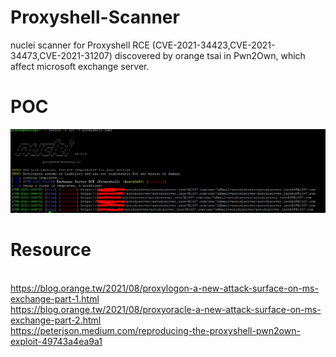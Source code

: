 # Proxyshell-Scanner
nuclei scanner for Proxyshell RCE (CVE-2021-34423,CVE-2021-34473,CVE-2021-31207) discovered by orange tsai in Pwn2Own, which affect microsoft exchange server.


# POC

![alt text](https://github.com/cyberheartmi9/Proxyshell-Scanner/blob/main/screenshot/proxyshell.PNG)


# Resource
<br>https://blog.orange.tw/2021/08/proxylogon-a-new-attack-surface-on-ms-exchange-part-1.html
<br>https://blog.orange.tw/2021/08/proxyoracle-a-new-attack-surface-on-ms-exchange-part-2.html
<br>https://peterjson.medium.com/reproducing-the-proxyshell-pwn2own-exploit-49743a4ea9a1
